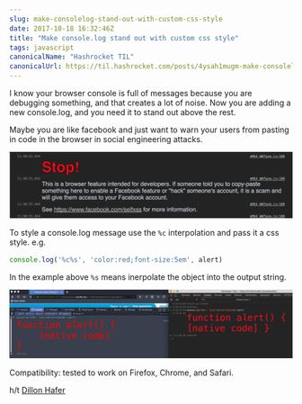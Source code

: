 ```yaml
---
slug: make-consolelog-stand-out-with-custom-css-style
date: 2017-10-18 16:32:46Z
title: "Make console.log stand out with custom css style"
tags: javascript
canonicalName: "Hashrocket TIL"
canonicalUrl: https://til.hashrocket.com/posts/4ysah1mugm-make-consolelog-stand-out-with-custom-css-style
---
```



I know your browser console is full of messages because you are debugging something, and that creates a lot of noise. Now you are adding a new console.log, and you need it to stand out above the rest.

Maybe you are like facebook and just want to warn your users from pasting in code in the browser in social engineering attacks.

![facebook](scYosRC.png)

To style a console.log message use the `%c` interpolation and pass it a css style. e.g. 

```javascript
console.log('%c%s', 'color:red;font-size:5em', alert)
```

In the example above `%s` means inerpolate the object into the output string.

![preview](jNawIEw.png)

Compatibility: tested to work on Firefox, Chrome, and Safari.

h/t [Dillon Hafer](https://til.hashrocket.com/authors/dillonhafer)
